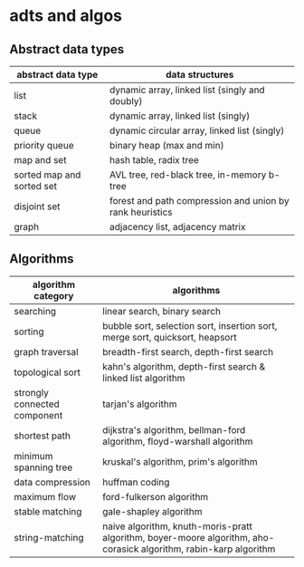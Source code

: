 # adts and algos

## Abstract data types

| abstract data type        | data structures                                          |
|---------------------------|----------------------------------------------------------|
| list                      | dynamic array, linked list (singly and doubly)           |
| stack                     | dynamic array, linked list (singly)                      |
| queue                     | dynamic circular array, linked list (singly)             |
| priority queue            | binary heap (max and min)                                |
| map and set               | hash table, radix tree                                   |
| sorted map and sorted set | AVL tree, red-black tree, in-memory b-tree               |
| disjoint set              | forest and path compression and union by rank heuristics |
| graph                     | adjacency list, adjacency matrix                         |

## Algorithms

| algorithm category           | algorithms                                                             |
| ---------------------------- |------------------------------------------------------------------------|
| searching                    | linear search, binary search                                                          |
| sorting                      | bubble sort, selection sort, insertion sort, merge sort, quicksort, heapsort                                        |
| graph traversal              | breadth-first search, depth-first search                               |
| topological sort             | kahn's algorithm, depth-first search & linked list algorithm           |
| strongly connected component | tarjan's algorithm                                                     |
| shortest path                | dijkstra's algorithm, bellman-ford algorithm, floyd-warshall algorithm |
| minimum spanning tree        | kruskal's algorithm, prim's algorithm                                  |
| data compression             | huffman coding                                                         |
| maximum flow                 | ford-fulkerson algorithm                                               |
| stable matching              | gale-shapley algorithm                                                 |
| string-matching              | naive algorithm, knuth-moris-pratt algorithm, boyer-moore algorithm, aho-corasick algorithm, rabin-karp algorithm      |
